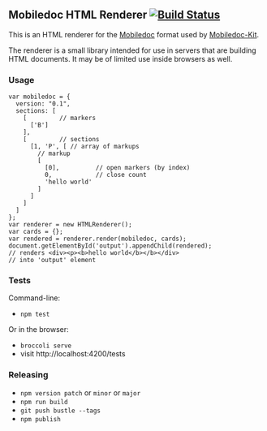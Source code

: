 ## Mobiledoc HTML Renderer [![Build Status](https://travis-ci.org/bustlelabs/mobiledoc-html-renderer.svg?branch=master)](https://travis-ci.org/bustlelabs/mobiledoc-html-renderer)

This is an HTML renderer for the [Mobiledoc](https://github.com/bustlelabs/mobiledoc-kit/blob/master/MOBILEDOC.md) format used
by [Mobiledoc-Kit](https://github.com/bustlelabs/mobiledoc-kit).

The renderer is a small library intended for use in servers that are building
HTML documents. It may be of limited use inside browsers as well.

### Usage

```
var mobiledoc = {
  version: "0.1",
  sections: [
    [         // markers
      ['B']
    ],
    [         // sections
      [1, 'P', [ // array of markups
        // markup
        [
          [0],          // open markers (by index)
          0,            // close count
          'hello world'
        ]
      ]
    ]
  ]
};
var renderer = new HTMLRenderer();
var cards = {};
var rendered = renderer.render(mobiledoc, cards);
document.getElementById('output').appendChild(rendered);
// renders <div><p><b>hello world</b></b></div>
// into 'output' element
```

### Tests

Command-line:

 * `npm test`

Or in the browser:

 * `broccoli serve`
 * visit http://localhost:4200/tests

### Releasing

* `npm version patch` or `minor` or `major`
* `npm run build`
* `git push bustle --tags`
* `npm publish`
